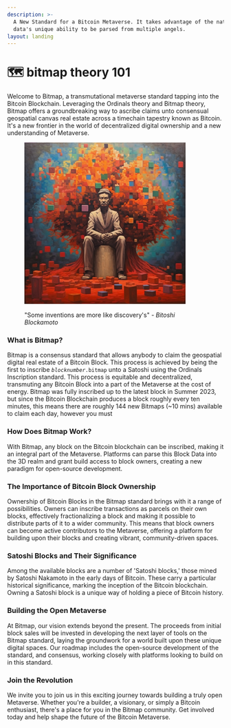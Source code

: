 ```yaml
---
description: >-
  A New Standard for a Bitcoin Metaverse. It takes advantage of the nature of
  data's unique ability to be parsed from multiple angels.
layout: landing
---
```


# 🗺 bitmap theory 101

Welcome to Bitmap, a transmutational metaverse standard tapping into the Bitcoin Blockchain. Leveraging the Ordinals theory and Bitmap theory, Bitmap offers a groundbreaking way to ascribe claims unto consensual geospatial canvas real estate across a timechain tapestry known as Bitcoin. It's a new frontier in the world of decentralized digital ownership and a new understanding of Metaverse.

<figure><img src=".gitbook/assets/Bitoshi.png" alt="" width="375"><figcaption><p>"Some inventions are more like discovery's" - <em>Bitoshi Blockamoto</em></p></figcaption></figure>

### What is Bitmap?

Bitmap is a consensus standard that allows anybody to claim the geospatial digital real estate of a Bitcoin Block. This process is achieved by being the first to inscribe _`blocknumber`_`.bitmap` unto a Satoshi using the Ordinals Inscription standard. This process is equitable and decentralized, transmuting any Bitcoin Block into a part of the Metaverse at the cost of energy. Bitmap was fully inscribed up to the latest block in Summer 2023, but since the Bitcoin Blockchain produces a block roughly every ten minutes, this means there are roughly 144 new Bitmaps (\~10 mins) available to claim each day, however you must

### How Does Bitmap Work?

With Bitmap, any block on the Bitcoin blockchain can be inscribed, making it an integral part of the Metaverse. Platforms can parse this Block Data into the 3D realm and grant build access to block owners, creating a new paradigm for open-source development.

### The Importance of Bitcoin Block Ownership

Ownership of Bitcoin Blocks in the Bitmap standard brings with it a range of possibilities. Owners can inscribe transactions as parcels on their own blocks, effectively fractionalizing a block and making it possible to distribute parts of it to a wider community. This means that block owners can become active contributors to the Metaverse, offering a platform for building upon their blocks and creating vibrant, community-driven spaces.

### Satoshi Blocks and Their Significance

Among the available blocks are a number of 'Satoshi blocks,' those mined by Satoshi Nakamoto in the early days of Bitcoin. These carry a particular historical significance, marking the inception of the Bitcoin blockchain. Owning a Satoshi block is a unique way of holding a piece of Bitcoin history.

### Building the Open Metaverse

At Bitmap, our vision extends beyond the present. The proceeds from initial block sales will be invested in developing the next layer of tools on the Bitmap standard, laying the groundwork for a world built upon these unique digital spaces. Our roadmap includes the open-source development of the standard, and consensus, working closely with platforms looking to build on in this standard.

### Join the Revolution

We invite you to join us in this exciting journey towards building a truly open Metaverse. Whether you're a builder, a visionary, or simply a Bitcoin enthusiast, there's a place for you in the Bitmap community. Get involved today and help shape the future of the Bitcoin Metaverse.
